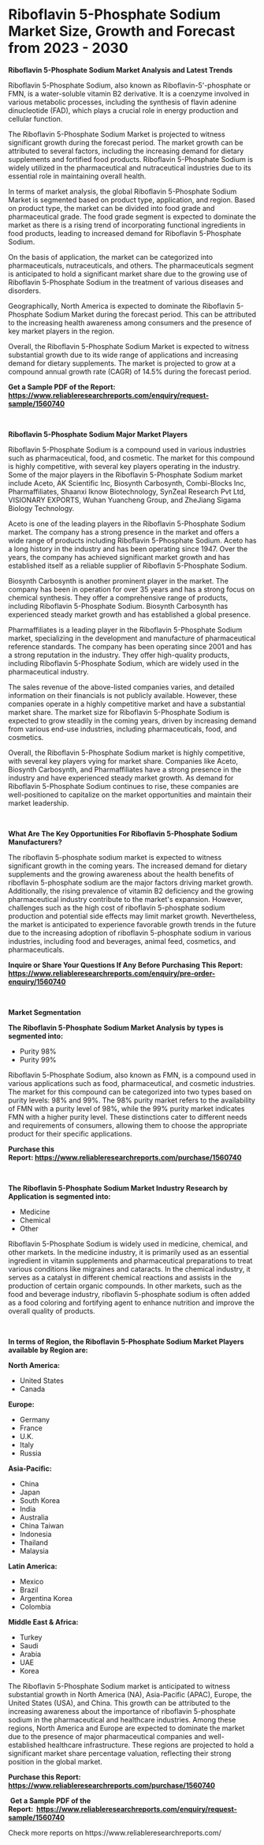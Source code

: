 <p><h1>Riboflavin 5-Phosphate Sodium Market Size, Growth and Forecast from 2023 - 2030</h1></p><p><strong>Riboflavin 5-Phosphate Sodium Market Analysis and Latest Trends</strong></p>
<p><p>Riboflavin 5-Phosphate Sodium, also known as Riboflavin-5'-phosphate or FMN, is a water-soluble vitamin B2 derivative. It is a coenzyme involved in various metabolic processes, including the synthesis of flavin adenine dinucleotide (FAD), which plays a crucial role in energy production and cellular function.</p><p>The Riboflavin 5-Phosphate Sodium Market is projected to witness significant growth during the forecast period. The market growth can be attributed to several factors, including the increasing demand for dietary supplements and fortified food products. Riboflavin 5-Phosphate Sodium is widely utilized in the pharmaceutical and nutraceutical industries due to its essential role in maintaining overall health.</p><p>In terms of market analysis, the global Riboflavin 5-Phosphate Sodium Market is segmented based on product type, application, and region. Based on product type, the market can be divided into food grade and pharmaceutical grade. The food grade segment is expected to dominate the market as there is a rising trend of incorporating functional ingredients in food products, leading to increased demand for Riboflavin 5-Phosphate Sodium.</p><p>On the basis of application, the market can be categorized into pharmaceuticals, nutraceuticals, and others. The pharmaceuticals segment is anticipated to hold a significant market share due to the growing use of Riboflavin 5-Phosphate Sodium in the treatment of various diseases and disorders.</p><p>Geographically, North America is expected to dominate the Riboflavin 5-Phosphate Sodium Market during the forecast period. This can be attributed to the increasing health awareness among consumers and the presence of key market players in the region.</p><p>Overall, the Riboflavin 5-Phosphate Sodium Market is expected to witness substantial growth due to its wide range of applications and increasing demand for dietary supplements. The market is projected to grow at a compound annual growth rate (CAGR) of 14.5% during the forecast period.</p></p>
<p><strong>Get a Sample PDF of the Report:&nbsp; <a href="https://www.reliableresearchreports.com/enquiry/request-sample/1560740">https://www.reliableresearchreports.com/enquiry/request-sample/1560740</a></strong></p>
<p>&nbsp;</p>
<p><strong>Riboflavin 5-Phosphate Sodium Major Market Players</strong></p>
<p><p>Riboflavin 5-Phosphate Sodium is a compound used in various industries such as pharmaceutical, food, and cosmetic. The market for this compound is highly competitive, with several key players operating in the industry. Some of the major players in the Riboflavin 5-Phosphate Sodium market include Aceto, AK Scientific Inc, Biosynth Carbosynth, Combi-Blocks Inc, Pharmaffiliates, Shaanxi Iknow Biotechnology, SynZeal Research Pvt Ltd, VISIONARY EXPORTS, Wuhan Yuancheng Group, and ZheJiang Sigama Biology Technology.</p><p>Aceto is one of the leading players in the Riboflavin 5-Phosphate Sodium market. The company has a strong presence in the market and offers a wide range of products including Riboflavin 5-Phosphate Sodium. Aceto has a long history in the industry and has been operating since 1947. Over the years, the company has achieved significant market growth and has established itself as a reliable supplier of Riboflavin 5-Phosphate Sodium.</p><p>Biosynth Carbosynth is another prominent player in the market. The company has been in operation for over 35 years and has a strong focus on chemical synthesis. They offer a comprehensive range of products, including Riboflavin 5-Phosphate Sodium. Biosynth Carbosynth has experienced steady market growth and has established a global presence.</p><p>Pharmaffiliates is a leading player in the Riboflavin 5-Phosphate Sodium market, specializing in the development and manufacture of pharmaceutical reference standards. The company has been operating since 2001 and has a strong reputation in the industry. They offer high-quality products, including Riboflavin 5-Phosphate Sodium, which are widely used in the pharmaceutical industry.</p><p>The sales revenue of the above-listed companies varies, and detailed information on their financials is not publicly available. However, these companies operate in a highly competitive market and have a substantial market share. The market size for Riboflavin 5-Phosphate Sodium is expected to grow steadily in the coming years, driven by increasing demand from various end-use industries, including pharmaceuticals, food, and cosmetics.</p><p>Overall, the Riboflavin 5-Phosphate Sodium market is highly competitive, with several key players vying for market share. Companies like Aceto, Biosynth Carbosynth, and Pharmaffiliates have a strong presence in the industry and have experienced steady market growth. As demand for Riboflavin 5-Phosphate Sodium continues to rise, these companies are well-positioned to capitalize on the market opportunities and maintain their market leadership.</p></p>
<p>&nbsp;</p>
<p><strong>What Are The Key Opportunities For Riboflavin 5-Phosphate Sodium Manufacturers?</strong></p>
<p><p>The riboflavin 5-phosphate sodium market is expected to witness significant growth in the coming years. The increased demand for dietary supplements and the growing awareness about the health benefits of riboflavin 5-phosphate sodium are the major factors driving market growth. Additionally, the rising prevalence of vitamin B2 deficiency and the growing pharmaceutical industry contribute to the market's expansion. However, challenges such as the high cost of riboflavin 5-phosphate sodium production and potential side effects may limit market growth. Nevertheless, the market is anticipated to experience favorable growth trends in the future due to the increasing adoption of riboflavin 5-phosphate sodium in various industries, including food and beverages, animal feed, cosmetics, and pharmaceuticals.</p></p>
<p><strong>Inquire or Share Your Questions If Any Before Purchasing This Report: <a href="https://www.reliableresearchreports.com/enquiry/pre-order-enquiry/1560740">https://www.reliableresearchreports.com/enquiry/pre-order-enquiry/1560740</a></strong></p>
<p>&nbsp;</p>
<p><strong>Market Segmentation</strong></p>
<p><strong>The Riboflavin 5-Phosphate Sodium Market Analysis by types is segmented into:</strong></p>
<p><ul><li>Purity 98%</li><li>Purity 99%</li></ul></p>
<p><p>Riboflavin 5-Phosphate Sodium, also known as FMN, is a compound used in various applications such as food, pharmaceutical, and cosmetic industries. The market for this compound can be categorized into two types based on purity levels: 98% and 99%. The 98% purity market refers to the availability of FMN with a purity level of 98%, while the 99% purity market indicates FMN with a higher purity level. These distinctions cater to different needs and requirements of consumers, allowing them to choose the appropriate product for their specific applications.</p></p>
<p><strong>Purchase this Report:&nbsp;<a href="https://www.reliableresearchreports.com/purchase/1560740">https://www.reliableresearchreports.com/purchase/1560740</a></strong></p>
<p>&nbsp;</p>
<p><strong>The Riboflavin 5-Phosphate Sodium Market Industry Research by Application is segmented into:</strong></p>
<p><ul><li>Medicine</li><li>Chemical</li><li>Other</li></ul></p>
<p><p>Riboflavin 5-Phosphate Sodium is widely used in medicine, chemical, and other markets. In the medicine industry, it is primarily used as an essential ingredient in vitamin supplements and pharmaceutical preparations to treat various conditions like migraines and cataracts. In the chemical industry, it serves as a catalyst in different chemical reactions and assists in the production of certain organic compounds. In other markets, such as the food and beverage industry, riboflavin 5-phosphate sodium is often added as a food coloring and fortifying agent to enhance nutrition and improve the overall quality of products.</p></p>
<p>&nbsp;</p>
<p><strong>In terms of Region, the Riboflavin 5-Phosphate Sodium Market Players available by Region are:</strong></p>
<p>
    <p> <strong> North America: </strong>
        <ul>
            <li>United States</li>
            <li>Canada</li>
        </ul>
        </p> 
    <p> <strong> Europe: </strong>
        <ul>
            <li>Germany</li>
            <li>France</li>
            <li>U.K.</li>
            <li>Italy</li>
            <li>Russia</li>
        </ul>
        </p> 
    <p> <strong> Asia-Pacific: </strong>
        <ul>
            <li>China</li>
            <li>Japan</li>
            <li>South Korea</li>
            <li>India</li>
            <li>Australia</li>
            <li>China Taiwan</li>
            <li>Indonesia</li>
            <li>Thailand</li>
            <li>Malaysia</li>
        </ul>
        </p> 
    <p> <strong> Latin America: </strong>
        <ul>
            <li>Mexico</li>
            <li>Brazil</li>
            <li>Argentina Korea</li>
            <li>Colombia</li>
        </ul>
        </p> 
    <p> <strong> Middle East & Africa: </strong>
        <ul>
            <li>Turkey</li>
            <li>Saudi</li>
            <li>Arabia</li>
            <li>UAE</li>
            <li>Korea</li>
        </ul>
    </p>
    </p>
<p><p>The Riboflavin 5-Phosphate Sodium market is anticipated to witness substantial growth in North America (NA), Asia-Pacific (APAC), Europe, the United States (USA), and China. This growth can be attributed to the increasing awareness about the importance of riboflavin 5-phosphate sodium in the pharmaceutical and healthcare industries. Among these regions, North America and Europe are expected to dominate the market due to the presence of major pharmaceutical companies and well-established healthcare infrastructure. These regions are projected to hold a significant market share percentage valuation, reflecting their strong position in the global market.</p></p>
<p><strong>Purchase this Report: <a href="https://www.reliableresearchreports.com/purchase/1560740">https://www.reliableresearchreports.com/purchase/1560740</a></strong></p>
<p>&nbsp;<strong>Get a Sample PDF of the Report:&nbsp;&nbsp;<a href="https://www.reliableresearchreports.com/enquiry/request-sample/1560740">https://www.reliableresearchreports.com/enquiry/request-sample/1560740</a></strong></p>
<p><strong></strong></p>
<p>Check more reports on https://www.reliableresearchreports.com/</p>